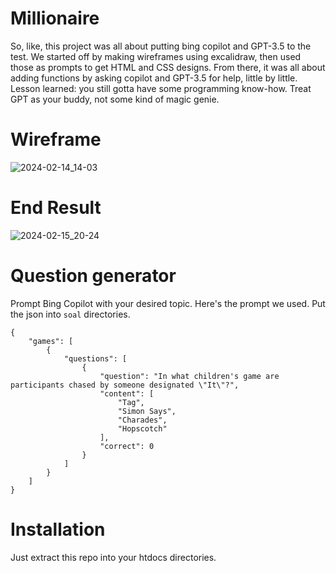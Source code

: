# Millionaire
So, like, this project was all about putting bing copilot and GPT-3.5 to the test. We started off by making wireframes using excalidraw, then used those as prompts to get HTML and CSS designs. From there, it was all about adding functions by asking copilot and GPT-3.5 for help, little by little. Lesson learned: you still gotta have some programming know-how. Treat GPT as your buddy, not some kind of magic genie.


# Wireframe

![2024-02-14_14-03](https://github.com/brain90/millionaire/assets/858382/a816f7c5-73c0-486d-8d3f-ca289e4bbc9c)

# End Result

![2024-02-15_20-24](https://github.com/brain90/millionaire/assets/858382/7d81a713-a83f-4ae1-af67-c75a6b29d49b)

# Question generator
Prompt Bing Copilot with your desired topic. Here's the prompt we used. Put the json into `soal` directories.

```Create 15 quiz question. A question with four multiple choices answer. topics: general knowledge. made output as formatted json below. Put right answer into "correct" element.
{
    "games": [
        {
            "questions": [
                {
                    "question": "In what children's game are participants chased by someone designated \"It\"?",
                    "content": [
                        "Tag",
                        "Simon Says",
                        "Charades",
                        "Hopscotch"
                    ],
                    "correct": 0
                }
            ]
        }
    ]
}
```

# Installation

Just extract this repo into your htdocs directories.
